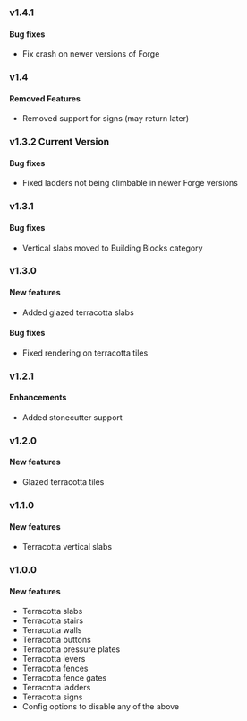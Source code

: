 ### v1.4.1

#### Bug fixes
* Fix crash on newer versions of Forge

### v1.4

#### Removed Features
* Removed support for signs (may return later)

### v1.3.2 Current Version

#### Bug fixes
* Fixed ladders not being climbable in newer Forge versions

### v1.3.1

#### Bug fixes
* Vertical slabs moved to Building Blocks category

### v1.3.0

#### New features
* Added glazed terracotta slabs

#### Bug fixes
* Fixed rendering on terracotta tiles

### v1.2.1

#### Enhancements
* Added stonecutter support

### v1.2.0

#### New features
* Glazed terracotta tiles

### v1.1.0

#### New features
* Terracotta vertical slabs

### v1.0.0

#### New features
* Terracotta slabs
* Terracotta stairs
* Terracotta walls
* Terracotta buttons
* Terracotta pressure plates
* Terracotta levers
* Terracotta fences
* Terracotta fence gates
* Terracotta ladders
* Terracotta signs
* Config options to disable any of the above